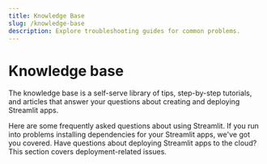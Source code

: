 ```yaml
---
title: Knowledge Base
slug: /knowledge-base
description: Explore troubleshooting guides for common problems.
---
```


# Knowledge base

The knowledge base is a self-serve library of tips, step-by-step tutorials, and articles that answer your questions about creating and deploying Streamlit apps.

<InlineCalloutContainer>
  <InlineCallout
    color="darkBlue-70"
    icon="quiz"
    bold="FAQ"
    href="/knowledge-base/using-streamlit"
  >Here are some frequently asked questions about using Streamlit.</InlineCallout>
  <InlineCallout
    color="darkBlue-70"
    icon="downloading"
    bold="Installing dependencies."
    href="/knowledge-base/dependencies"
  >If you run into problems installing dependencies for your Streamlit apps, we've got you covered.</InlineCallout>
  <InlineCallout
    color="darkBlue-70"
    icon="report"
    bold="Deployment issues."
    href="/knowledge-base/deploy"
  >Have questions about deploying Streamlit apps to the cloud? This section covers deployment-related issues.</InlineCallout>
</InlineCalloutContainer>

